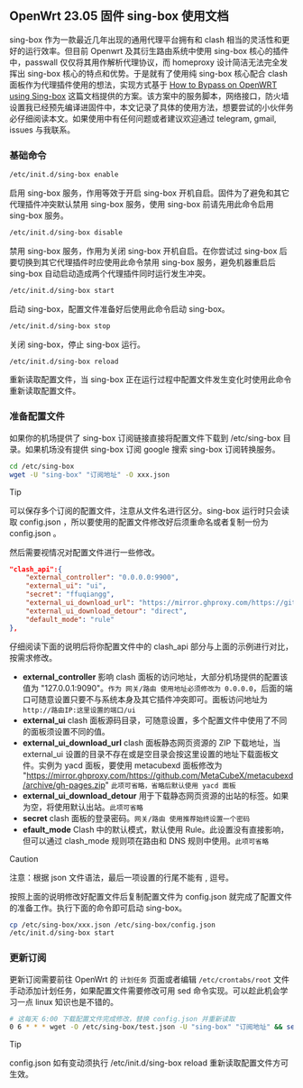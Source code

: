 ## OpenWrt 23.05 固件 sing-box 使用文档

sing-box 作为一款最近几年出现的通用代理平台拥有和 clash 相当的灵活性和更好的运行效率。但目前 Openwrt 及其衍生路由系统中使用 sing-box 核心的插件中，passwall 仅仅将其用作解析代理协议，而 homeproxy 设计简洁无法完全发挥出 sing-box 核心的特点和优势。于是就有了使用纯 sing-box 核心配合 clash 面板作为代理插件使用的想法，实现方式基于 [How to Bypass on OpenWRT using Sing-box](https://github.com/rezconf/Sing-box/wiki/How-to-Run) 这篇文档提供的方案。该方案中的服务脚本，网络接口，防火墙设置我已经预先编译进固件中，本文记录了具体的使用方法，想要尝试的小伙伴务必仔细阅读本文。如果使用中有任何问题或者建议欢迎通过 telegram, gmail, issues 与我联系。

### 基础命令

```bash
/etc/init.d/sing-box enable
```
启用 sing-box 服务，作用等效于开启 sing-box 开机自启。固件为了避免和其它代理插件冲突默认禁用 sing-box 服务，使用 sing-box 前请先用此命令启用 sing-box 服务。

```bash
/etc/init.d/sing-box disable
```
禁用 sing-box 服务，作用为关闭 sing-box 开机自启。在你尝试过 sing-box 后要切换到其它代理插件时应使用此命令禁用 sing-box 服务，避免机器重启后 sing-box 自动启动造成两个代理插件同时运行发生冲突。

```bash
/etc/init.d/sing-box start
```
启动 sing-box，配置文件准备好后使用此命令启动 sing-box。

```bash
/etc/init.d/sing-box stop
```
关闭 sing-box，停止 sing-box 运行。

```bash
/etc/init.d/sing-box reload
```
重新读取配置文件，当 sing-box 正在运行过程中配置文件发生变化时使用此命令重新读取配置文件。

### 准备配置文件

如果你的机场提供了 sing-box 订阅链接直接将配置文件下载到 /etc/sing-box 目录。如果机场没有提供 sing-box 订阅 google 搜索 sing-box 订阅转换服务。

```bash
cd /etc/sing-box
wget -U "sing-box" "订阅地址" -O xxx.json
```

> [!TIP]
> 可以保存多个订阅的配置文件，注意从文件名进行区分。sing-box 运行时只会读取 config.json ，所以要使用的配置文件修改好后须重命名或者复制一份为 config.json 。

然后需要视情况对配置文件进行一些修改。

```json
"clash_api":{ 
    "external_controller": "0.0.0.0:9900",
    "external_ui": "ui",
    "secret": "ffuqiangg",
    "external_ui_download_url": "https://mirror.ghproxy.com/https://github.com/MetaCubeX/Yacd-meta/archive/gh-pages.zip",
    "external_ui_download_detour": "direct",
    "default_mode": "rule"
},
```

仔细阅读下面的说明后将你配置文件中的 clash_api 部分与上面的示例进行对比，按需求修改。 
- **external_controller** 影响 clash 面板的访问地址，大部分机场提供的配置该值为 "127.0.0.1:9090"。`作为 网关/路由 使用地址必须修改为 0.0.0.0`，后面的端口可随意设置只要不与系统本身及其它插件冲突即可。面板访问地址为 `http://路由IP:这里设置的端口/ui`
- **external_ui** clash 面板源码目录，可随意设置，多个配置文件中使用了不同的面板须设置不同的值。
- **external_ui_download_url** clash 面板静态网页资源的 ZIP 下载地址，当 external_ui 设置的目录不存在或是空目录会按这里设置的地址下载面板文件。实例为 yacd 面板，要使用 metacubexd 面板修改为 "https://mirror.ghproxy.com/https://github.com/MetaCubeX/metacubexd/archive/gh-pages.zip" `此项可省略，省略后默认使用 yacd 面板`
- **external_ui_download_detour** 用于下载静态网页资源的出站的标签。如果为空，将使用默认出站。`此项可省略`
- **secret** clash 面板的登录密码。`网关/路由 使用推荐始终设置一个密码`
- **efault_mode** Clash 中的默认模式，默认使用 Rule。此设置没有直接影响，但可以通过 clash_mode 规则项在路由和 DNS 规则中使用。`此项可省略`

> [!CAUTION]
> 注意：根据 json 文件语法，最后一项设置的行尾不能有 , 逗号。

按照上面的说明修改好配置文件后复制配置文件为 config.json 就完成了配置文件的准备工作。执行下面的命令即可启动 sing-box。

```bash
cp /etc/sing-box/xxx.json /etc/sing-box/config.json
/etc/init.d/sing-box start
```

### 更新订阅

更新订阅需要前往 OpenWrt 的 `计划任务` 页面或者编辑 `/etc/crontabs/root` 文件手动添加计划任务，如果配置文件需要修改可用 sed 命令实现。可以趁此机会学习一点 linux 知识也是不错的。

```bash
# 这每天 6:00 下载配置文件完成修改，替换 config.json 并重新读取
0 6 * * * wget -O /etc/sing-box/test.json -U "sing-box" "订阅地址" && sed -i 's/127.0.0.1:9090/0.0.0.0:9900/' /etc/sing-box/test.json && cp -f /etc/sing-box/test.json /etc/sing-box/config.json && /etc/init.d/sing-box reload
```

> [!TIP]
> config.json 如有变动须执行 /etc/init.d/sing-box reload 重新读取配置文件方可生效。
